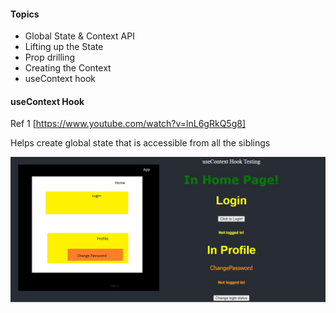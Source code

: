 #### Topics

* Global State & Context API
* Lifting up the State
* Prop drilling
* Creating the Context
* useContext hook


#### useContext Hook
Ref 1 [https://www.youtube.com/watch?v=lnL6gRkQ5g8]

Helps create global state that is accessible from all the siblings

![useContext Overview](./gitassets/example-overview.jpg "useContext Folder Organization and Output")